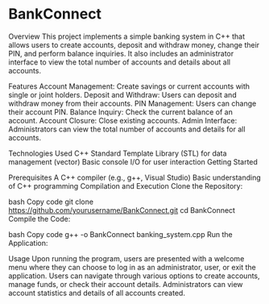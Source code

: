 # BankConnect
Overview
This project implements a simple banking system in C++ that allows users to create accounts, deposit and withdraw money, change their PIN, and perform balance inquiries. It also includes an administrator interface to view the total number of accounts and details about all accounts.

Features
Account Management: Create savings or current accounts with single or joint holders.
Deposit and Withdraw: Users can deposit and withdraw money from their accounts.
PIN Management: Users can change their account PIN.
Balance Inquiry: Check the current balance of an account.
Account Closure: Close existing accounts.
Admin Interface: Administrators can view the total number of accounts and details for all accounts.


Technologies Used
C++
Standard Template Library (STL) for data management (vector)
Basic console I/O for user interaction
Getting Started


Prerequisites
A C++ compiler (e.g., g++, Visual Studio)
Basic understanding of C++ programming
Compilation and Execution
Clone the Repository:

bash
Copy code
git clone https://github.com/yourusername/BankConnect.git
cd BankConnect
Compile the Code:

bash
Copy code
g++ -o BankConnect banking_system.cpp
Run the Application:


Usage
Upon running the program, users are presented with a welcome menu where they can choose to log in as an administrator, user, or exit the application.
Users can navigate through various options to create accounts, manage funds, or check their account details.
Administrators can view account statistics and details of all accounts created.
